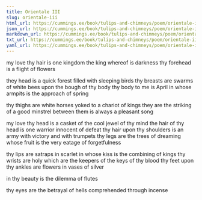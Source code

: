 ```yaml
---
title: Orientale III
slug: orientale-iii
html_url: https://cummings.ee/book/tulips-and-chimneys/poem/orientale-iii/
json_url: https://cummings.ee/book/tulips-and-chimneys/poem/orientale-iii.json
markdown_url: https://cummings.ee/book/tulips-and-chimneys/poem/orientale-iii.md
txt_url: https://cummings.ee/book/tulips-and-chimneys/poem/orientale-iii.txt
yaml_url: https://cummings.ee/book/tulips-and-chimneys/poem/orientale-iii.yaml
---
```


my love
thy hair is one kingdom
the king whereof is darkness
thy forehead is a flight of flowers

they head is a quick forest
filled with sleeping birds
thy breasts are swarms of white bees
upon the bough of thy body
thy body to me is April
in whose armpits is the approach of spring

thy thighs are white horses yoked to a chariot
of kings
they are the striking of a good minstrel
between them is always a pleasant song

my love
thy head is a casket
of the cool jewel of thy mind
the hair of thy head is one warrior
innocent of defeat
thy hair upon thy shoulders is an army
with victory and with trumpets
thy legs are the trees of dreaming
whose fruit is the very eatage of forgetfulness

thy lips are satraps in scarlet
in whose kiss is the combining of kings
thy wrists
are holy
which are the keepers of the keys of thy blood
thy feet upon thy ankles are flowers in vases
of silver

in thy beauty is the dilemma of flutes

thy eyes are the betrayal
of hells comprehended through incense
